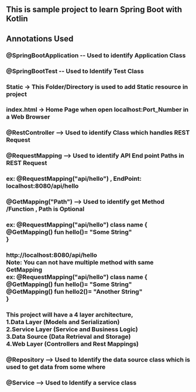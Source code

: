 ## This is sample project to learn Spring Boot with Kotlin

## Annotations Used
###  @SpringBootApplication -- Used to identify Application Class
### @SpringBootTest -- Used to Identify Test Class 
### Static -> This Folder/Directory is used to add Static resource in project
### index.html -> Home Page when open localhost:Port_Number in a Web Browser

### @RestController --> Used to identify Class which handles REST Request 
### @RequestMapping --> Used to identify API End point Paths in  REST Request
### ex: @RequestMapping("api/hello") ,  EndPoint: localhost:8080/api/hello

###  @GetMapping("Path") --> Used to identify get Method /Function  , Path is Optional 
### ex: @RequestMapping("api/hello") class name { <br /> @GetMapping() fun hello()=  "Some String" <br />}
### http://localhost:8080/api/hello <br /> Note: You can not have multiple method with same GetMapping <br /> ex:  @RequestMapping("api/hello") class name { <br /> @GetMapping() fun hello()=  "Some String"  <br />  @GetMapping() fun hello2()=  "Another String" <br /> }

### This project will have a  4 layer architecture, <br /> 1.Data Layer (Models and Serialization) <br /> 2.Service Layer (Service and Business Logic) <br /> 3.Data Source (Data Retrieval and Storage) <br /> 4.Web Layer (Controllers and Rest Mappings) 

### @Repository --> Used to Identify the data source class which is used to get data from some where 

### @Service --> Used to Identify a service class  